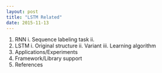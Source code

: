 ```yaml
---
layout: post
title: "LSTM Related"
date: 2015-11-13
---
```

1. RNN
  i. Sequence labeling task
  ii. 
2. LSTM
  i. Original structure
  ii. Variant 
  iii. Learning algorithm
3. Applications/Experiments
4. Framework/Library support
5. References
